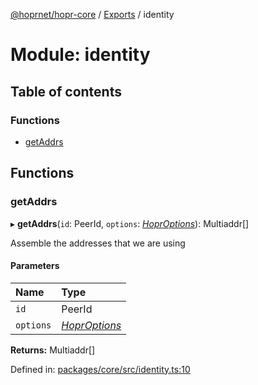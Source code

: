 [@hoprnet/hopr-core](../README.md) / [Exports](../modules.md) / identity

# Module: identity

## Table of contents

### Functions

- [getAddrs](identity.md#getaddrs)

## Functions

### getAddrs

▸ **getAddrs**(`id`: PeerId, `options`: [*HoprOptions*](index.md#hoproptions)): Multiaddr[]

Assemble the addresses that we are using

#### Parameters

| Name | Type |
| :------ | :------ |
| `id` | PeerId |
| `options` | [*HoprOptions*](index.md#hoproptions) |

**Returns:** Multiaddr[]

Defined in: [packages/core/src/identity.ts:10](https://github.com/hoprnet/hoprnet/blob/448a47a/packages/core/src/identity.ts#L10)
